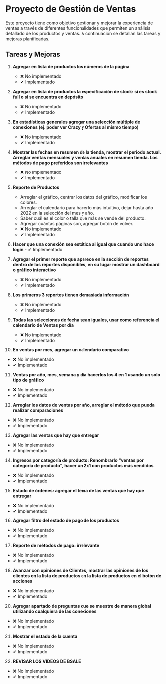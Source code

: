 # Proyecto de Gestión de Ventas

Este proyecto tiene como objetivo gestionar y mejorar la experiencia de ventas a través de diferentes funcionalidades que permiten un análisis detallado de los productos y ventas. A continuación se detallan las tareas y mejoras planificadas.

## Tareas y Mejoras

1. **Agregar en lista de productos los números de la página**
   - ❌ No implementado
   - ✔ Implementado

2. **Agregar en lista de productos la especificación de stock: si es stock full o si se encuentra en depósito**
   - ❌ No implementado
   - ✔ Implementado

3. **En estadísticas generales agregar una selección múltiple de conexiones (ej. poder ver Crazy y Ofertas al mismo tiempo)**
   - ❌ No implementado
   - ✔ Implementado

4. **Mostrar las fechas en resumen de la tienda, mostrar el periodo actual. Arreglar ventas mensuales y ventas anuales en resumen tienda. Los métodos de pago preferidos son irrelevantes**
   - ❌ No implementado
   - ✔ Implementado

5. **Reporte de Productos**
   - Arreglar el gráfico, centrar los datos del gráfico, modificar los colores.
   - Arreglar el calendario para hacerlo más intuitivo, dejar hasta año 2022 en la selección del mes y año.
   - Saber cuál es el color o talla que más se vende del producto.
   - Agregar cuántas páginas son, agregar botón de volver.
   - ❌ No implementado
   - ✔ Implementado

6. **Hacer que una conexión sea estática al igual que cuando uno hace login** - ✔ Implementado

7. **Agregar el primer reporte que aparece en la sección de reportes dentro de los reportes disponibles, en su lugar mostrar un dashboard o gráfico interactivo**
   - ❌ No implementado
   - ✔ Implementado

8. **Los primeros 3 reportes tienen demasiada información**
   - ❌ No implementado
   - ✔ Implementado

9. **Todas las selecciones de fecha sean iguales, usar como referencia el calendario de Ventas por día**
   - ❌ No implementado
   - ✔ Implementado

10. **En ventas por mes, agregar un calendario comparativo**
   - ❌ No implementado
   - ✔ Implementado

11. **Ventas por año, mes, semana y día hacerlos los 4 en 1 usando un solo tipo de gráfico**
   - ❌ No implementado
   - ✔ Implementado

12. **Arreglar los datos de ventas por año, arreglar el método que pueda realizar comparaciones**
   - ❌ No implementado
   - ✔ Implementado

13. **Agregar las ventas que hay que entregar**
   - ❌ No implementado
   - ✔ Implementado

14. **Ingresos por categoría de producto: Renombrarlo "ventas por categoría de producto", hacer un 2x1 con productos más vendidos**
   - ❌ No implementado
   - ✔ Implementado

15. **Estado de órdenes: agregar el tema de las ventas que hay que entregar**
   - ❌ No implementado
   - ✔ Implementado

16. **Agregar filtro del estado de pago de los productos**
   - ❌ No implementado
   - ✔ Implementado

17. **Reporte de métodos de pago: irrelevante**
   - ❌ No implementado
   - ✔ Implementado

18. **Avanzar con opiniones de Clientes, mostrar las opiniones de los clientes en la lista de productos en la lista de productos en el botón de acciones**
   - ❌ No implementado
   - ✔ Implementado

20. **Agregar apartado de preguntas que se muestre de manera global utilizando cualquiera de las conexiones**
   - ❌ No implementado
   - ✔ Implementado

21. **Mostrar el estado de la cuenta**
   - ❌ No implementado
   - ✔ Implementado

22. **REVISAR LOS VIDEOS DE BSALE**
   - ❌ No implementado
   - ✔ Implementado
